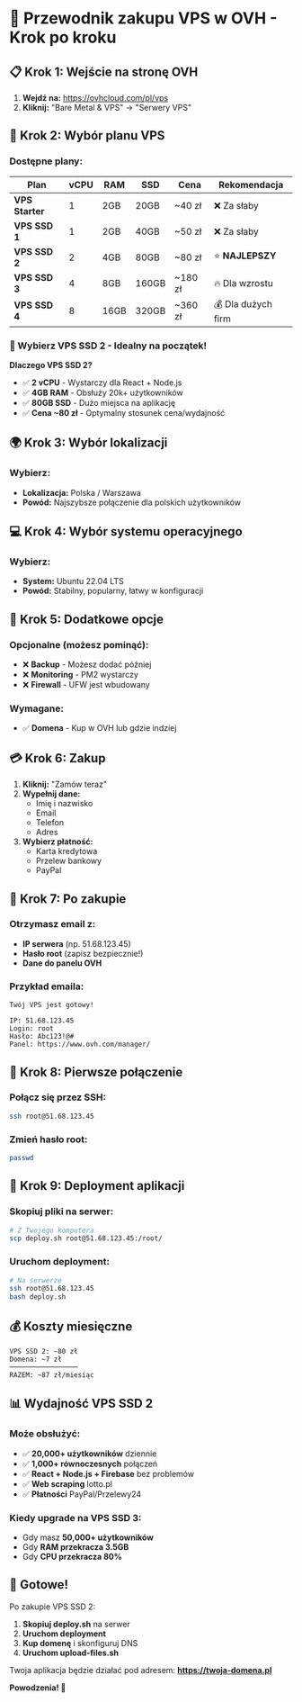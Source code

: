 # 🚀 Przewodnik zakupu VPS w OVH - Krok po kroku

## 📋 **Krok 1: Wejście na stronę OVH**

1. **Wejdź na:** https://ovhcloud.com/pl/vps
2. **Kliknij:** "Bare Metal & VPS" → "Serwery VPS"

## 🎯 **Krok 2: Wybór planu VPS**

### **Dostępne plany:**

| Plan | vCPU | RAM | SSD | Cena | Rekomendacja |
|------|------|-----|-----|------|--------------|
| **VPS Starter** | 1 | 2GB | 20GB | ~40 zł | ❌ Za słaby |
| **VPS SSD 1** | 1 | 2GB | 40GB | ~50 zł | ❌ Za słaby |
| **VPS SSD 2** | 2 | 4GB | 80GB | ~80 zł | ⭐ **NAJLEPSZY** |
| **VPS SSD 3** | 4 | 8GB | 160GB | ~180 zł | 🔥 Dla wzrostu |
| **VPS SSD 4** | 8 | 16GB | 320GB | ~360 zł | 💰 Dla dużych firm |

### **🎯 Wybierz VPS SSD 2** - Idealny na początek!

**Dlaczego VPS SSD 2?**
- ✅ **2 vCPU** - Wystarczy dla React + Node.js
- ✅ **4GB RAM** - Obsłuży 20k+ użytkowników
- ✅ **80GB SSD** - Dużo miejsca na aplikację
- ✅ **Cena ~80 zł** - Optymalny stosunek cena/wydajność

## 🌍 **Krok 3: Wybór lokalizacji**

### **Wybierz:**
- **Lokalizacja:** Polska / Warszawa
- **Powód:** Najszybsze połączenie dla polskich użytkowników

## 💻 **Krok 4: Wybór systemu operacyjnego**

### **Wybierz:**
- **System:** Ubuntu 22.04 LTS
- **Powód:** Stabilny, popularny, łatwy w konfiguracji

## 🔧 **Krok 5: Dodatkowe opcje**

### **Opcjonalne (możesz pominąć):**
- ❌ **Backup** - Możesz dodać później
- ❌ **Monitoring** - PM2 wystarczy
- ❌ **Firewall** - UFW jest wbudowany

### **Wymagane:**
- ✅ **Domena** - Kup w OVH lub gdzie indziej

## 💳 **Krok 6: Zakup**

1. **Kliknij:** "Zamów teraz"
2. **Wypełnij dane:**
   - Imię i nazwisko
   - Email
   - Telefon
   - Adres
3. **Wybierz płatność:**
   - Karta kredytowa
   - Przelew bankowy
   - PayPal

## 📧 **Krok 7: Po zakupie**

### **Otrzymasz email z:**
- **IP serwera** (np. 51.68.123.45)
- **Hasło root** (zapisz bezpiecznie!)
- **Dane do panelu OVH**

### **Przykład emaila:**
```
Twój VPS jest gotowy!

IP: 51.68.123.45
Login: root
Hasło: Abc123!@#
Panel: https://www.ovh.com/manager/
```

## 🔐 **Krok 8: Pierwsze połączenie**

### **Połącz się przez SSH:**
```bash
ssh root@51.68.123.45
```

### **Zmień hasło root:**
```bash
passwd
```

## 🚀 **Krok 9: Deployment aplikacji**

### **Skopiuj pliki na serwer:**
```bash
# Z Twojego komputera
scp deploy.sh root@51.68.123.45:/root/
```

### **Uruchom deployment:**
```bash
# Na serwerze
ssh root@51.68.123.45
bash deploy.sh
```

## 💰 **Koszty miesięczne**

```
VPS SSD 2: ~80 zł
Domena: ~7 zł
─────────────────
RAZEM: ~87 zł/miesiąc
```

## 📊 **Wydajność VPS SSD 2**

### **Może obsłużyć:**
- ✅ **20,000+ użytkowników** dziennie
- ✅ **1,000+ równoczesnych** połączeń
- ✅ **React + Node.js + Firebase** bez problemów
- ✅ **Web scraping** lotto.pl
- ✅ **Płatności** PayPal/Przelewy24

### **Kiedy upgrade na VPS SSD 3:**
- Gdy masz **50,000+ użytkowników**
- Gdy **RAM przekracza 3.5GB**
- Gdy **CPU przekracza 80%**

## 🎯 **Gotowe!**

Po zakupie VPS SSD 2:
1. **Skopiuj deploy.sh** na serwer
2. **Uruchom deployment**
3. **Kup domenę** i skonfiguruj DNS
4. **Uruchom upload-files.sh**

Twoja aplikacja będzie działać pod adresem: **https://twoja-domena.pl**

**Powodzenia! 🚀**
































